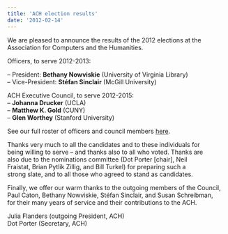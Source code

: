 ```yaml
---
title: 'ACH election results'
date: '2012-02-14'
---
```

We are pleased to announce the results of the 2012 elections at the Association for Computers and the Humanities.

Officers, to serve 2012-2013:

– President: **Bethany Nowviskie** (University of Virginia Library)  
– Vice-President: **Stéfan Sinclair** (McGill University)

ACH Executive Council, to serve 2012-2015:  
– **Johanna Drucker** (UCLA)  
– **Matthew K. Gold** (CUNY)  
– **Glen Worthey** (Stanford University)

See our full roster of officers and council members [here](http://ach.org/about/officers).

Thanks very much to all the candidates and to these individuals for  
being willing to serve – and thanks also to all who voted. Thanks are  
also due to the nominations committee (Dot Porter \[chair\], Neil  
Fraistat, Brian Pytlik Zillig, and Bill Turkel) for preparing such a  
strong slate, and to all those who agreed to stand as candidates.

Finally, we offer our warm thanks to the outgoing members of the Council,  
Paul Caton, Bethany Nowviskie, Stéfan Sinclair, and Susan Schreibman,  
for their many years of service and their contributions to the ACH.

Julia Flanders (outgoing President, ACH)  
Dot Porter (Secretary, ACH)
